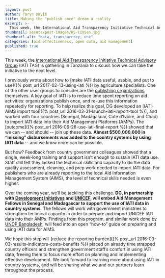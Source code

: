 ```yaml
---
layout: post
author: Taryn Davis
title: Making the "publish once" dream a reality
excerpt: >-
  This week, the International Aid Transparency Initiative Technical Advisory Group (IATI TAG) is gathering in Tanzania to discuss how we can take the initiative to the next level....
thumbnail: assets/post-images/WS-CIVSen.jpg
thumbnail-alt: "data, transparency, use"
categories: [aid effectiveness, open data, aid management]
published: true
---
```


This week, the [International Aid Transparency Initiative Technical Advisory Group](http://www.aidtransparency.net/technicaladvisorygroup/tag-meetings/tag-meeting-2017) (IATI TAG) is gathering in Tanzania to discuss how we can take the initiative to the next level. 

I previously wrote about how to [make IATI data useful, usable, and put to use]({% post_url 2017-02-13-using-iati %}) by agriculture specialists. One of the other user groups to consider are the [publishing organizations](https://www.iatiregistry.org/publisher) themselves. A key goal of IATI is to reduce time spent reporting on aid activities: organizations publish once, and re-use this information repeatedly for reporting. To help realize this goal, DG developed an [IATI-AIMS import tool]({% post_url 2016-03-31-launch-iati-import-tool %}), and worked with four countries (Senegal, Madagascar, Cote d’Ivoire, and Chad) to import IATI data into their Aid Management Platforms (AMPs). The [outcome]({% post_url 2016-06-28-use-iati-final-report %}) showed that we can -- and should -- join up these data. **Almost $500,000,000 in “missing” disbursements was added to the country systems by using IATI data** -- and we know more can be possible.

But how? Feedback from country government colleagues showed that a single, week-long training and support isn’t enough to sustain IATI data use. Staff still felt they lacked the technical skills and capacity to do the data quality assessment, cleaning, and prep work needed to import IATI data. For publishers who are already reporting to the local Aid Information Management System (AIMS), the level of technical skills needed is even higher.

Over the coming year, we’ll be tackling this challenge. **DG, in partnership with [Development Initiatives](http://devinit.org) and [UNICEF](https://www.unicef.org), will embed Aid Management Fellows in Senegal and Madagascar to support the use of IATI data in country systems**. The fellows will work with government ministries to strengthen technical capacity in order to prepare and import UNICEF IATI data into their AMPs. Findings from this  program, and similar work done by [UNDP Bangladesh](http://www.aidtransparency.net/news/putting-iati-data-to-use-in-bangladesh-moving-from-data-collection-to-development-effectiveness), will feed into an open “how-to” guide on preparing and using IATI data for AIMS.

We hope this step will [reduce the reporting burden]({% post_url 2016-03-03-results-indicators-costs-benefits %}) placed on already time strapped country officers and strengthen government staff’s comfort in using IATI data, freeing them to focus more effort on planning and implementing effective development. We look forward to learning more about using IATI in country systems, and will be sharing what we and our partners learn throughout the process. 
